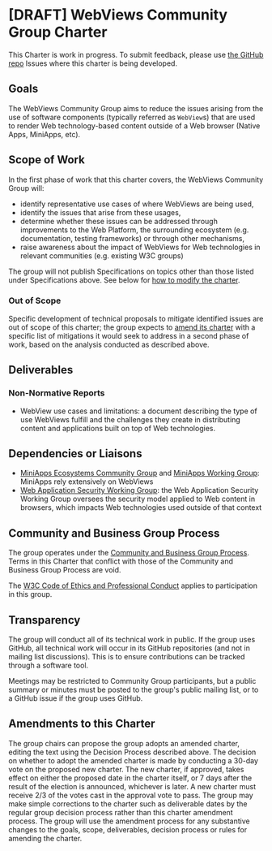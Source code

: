 # [DRAFT] WebViews Community Group Charter

This Charter is work in progress. To submit feedback, please use [the GitHub repo](https://github.com/WebView-CG/charter) Issues where this charter is being developed.

## Goals

The WebViews Community Group aims to reduce the issues arising from the use of software components (typically referred as `WebView`s) that are used to render Web technology-based content outside of a Web browser (Native Apps, MiniApps, etc).

## Scope of Work

In the first phase of work that this charter covers, the WebViews Community Group will:
* identify representative use cases of where WebViews are being used,
* identify the issues that arise from these usages,
* determine whether these issues can be addressed through improvements to the Web Platform, the surrounding ecosystem (e.g. documentation, testing frameworks) or through other mechanisms,
* raise awareness about the impact of WebViews for Web technologies in relevant communities (e.g. existing W3C groups)

The group will not publish Specifications on topics other than those listed under Specifications above. See below for [how to modify the charter](#amendments-to-this-charter).


### Out of Scope

Specific development of technical proposals to mitigate identified issues are out of scope of this charter; the group expects to [amend its charter](#amendments-to-this-charter) with a specific list of mitigations it would seek to address in a second phase of work, based on the analysis conducted as described above.

## Deliverables

### Non-Normative Reports

* WebView use cases and limitations: a document describing the type of use WebViews fulfill and the challenges they create in distributing content and applications built on top of Web technologies.

## Dependencies or Liaisons

* [MiniApps Ecosystems Community Group](https://www.w3.org/community/miniapps/) and [MiniApps Working Group](https://www.w3.org/groups/wg/miniapps): MiniApps rely extensively on WebViews
* [Web Application Security Working Group](https://www.w3.org/2011/webappsec/): the Web Application Security Working Group oversees the security model applied to Web content in browsers, which impacts Web technologies used outside of that context

## Community and Business Group Process

The group operates under the [Community and Business Group Process](https://www.w3.org/community/about/agreements/). Terms in this Charter that conflict with those of the Community and Business Group Process are void.

The [W3C Code of Ethics and Professional Conduct](https://www.w3.org/Consortium/cepc/) applies to participation in this group.

## Transparency

The group will conduct all of its technical work in public. If the group uses GitHub, all technical work will occur in its GitHub repositories (and not in mailing list discussions). This is to ensure contributions can be tracked through a software tool.

Meetings may be restricted to Community Group participants, but a public summary or minutes must be posted to the group's public mailing list, or to a GitHub issue if the group uses GitHub.

## Amendments to this Charter

The group chairs can propose the group adopts an amended charter, editing the text using the Decision Process described above. The decision on whether to adopt the amended charter is made by conducting a 30-day vote on the proposed new charter. The new charter, if approved, takes effect on either the proposed date in the charter itself, or 7 days after the result of the election is announced, whichever is later. A new charter must receive 2/3 of the votes cast in the approval vote to pass. The group may make simple corrections to the charter such as deliverable dates by the regular group decision process rather than this charter amendment process. The group will use the amendment process for any substantive changes to the goals, scope, deliverables, decision process or rules for amending the charter.
